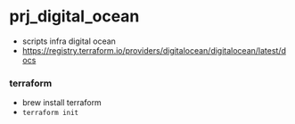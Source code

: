 # prj_digital_ocean
- scripts infra digital ocean
- https://registry.terraform.io/providers/digitalocean/digitalocean/latest/docs

### terraform
- brew install terraform
- `terraform init`